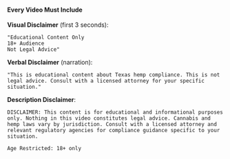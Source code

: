 #### Every Video Must Include

**Visual Disclaimer** (first 3 seconds):

```
"Educational Content Only
18+ Audience
Not Legal Advice"
```

**Verbal Disclaimer** (narration):

```
"This is educational content about Texas hemp compliance. This is not legal advice. Consult with a licensed attorney for your specific situation."
```

**Description Disclaimer**:

```
DISCLAIMER: This content is for educational and informational purposes only. Nothing in this video constitutes legal advice. Cannabis and hemp laws vary by jurisdiction. Consult with a licensed attorney and relevant regulatory agencies for compliance guidance specific to your situation.

Age Restricted: 18+ only
```

